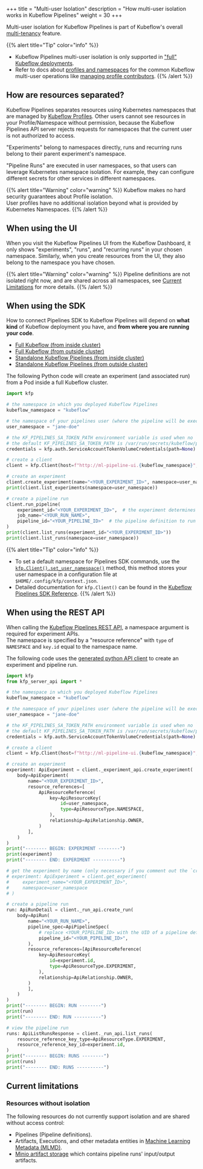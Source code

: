 +++
title = "Multi-user Isolation"
description = "How multi-user isolation works in Kubeflow Pipelines"
weight = 30
+++

Multi-user isolation for Kubeflow Pipelines is part of Kubeflow's overall [multi-tenancy](/docs/concepts/multi-tenancy/) feature.

{{% alert title="Tip" color="info" %}}
* Kubeflow Pipelines multi-user isolation is only supported in ["full" Kubeflow deployments](/docs/components/pipelines/installation/overview/#full-kubeflow-deployment).
* Refer to docs about [profiles and namespaces](/docs/components/central-dash/profiles/) for the common Kubeflow multi-user operations 
  like [managing profile contributors](/docs/components/central-dash/profiles/#manage-profile-contributors).
{{% /alert %}}

## How are resources separated?

Kubeflow Pipelines separates resources using Kubernetes namespaces that are managed by [Kubeflow Profiles](/docs/components/central-dash/profiles/).
Other users cannot see resources in your Profile/Namespace without permission, because the Kubeflow Pipelines API server 
rejects requests for namespaces that the current user is not authorized to access.

"Experiments" belong to namespaces directly, runs and recurring runs belong to their parent experiment's namespace.

"Pipeline Runs" are executed in user namespaces, so that users can leverage Kubernetes namespace isolation. 
For example, they can configure different secrets for other services in different namespaces.

{{% alert title="Warning" color="warning" %}}
Kubeflow makes no hard security guarantees about Profile isolation.
<br>
User profiles have no additional isolation beyond what is provided by Kubernetes Namespaces.
{{% /alert %}}

## When using the UI

When you visit the Kubeflow Pipelines UI from the Kubeflow Dashboard, it only shows "experiments", "runs", and "recurring runs" in your chosen namespace. 
Similarly, when you create resources from the UI, they also belong to the namespace you have chosen.

{{% alert title="Warning" color="warning" %}}
Pipeline definitions are not isolated right now, and are shared across all namespaces, see [Current Limitations](#current-limitations) for more details.
{{% /alert %}}

## When using the SDK

How to connect Pipelines SDK to Kubeflow Pipelines will depend on __what kind__ of Kubeflow deployment you have, and __from where you are running your code__.

* [Full Kubeflow (from inside cluster)](/docs/components/pipelines/sdk/connect-api/#full-kubeflow-subfrom-inside-clustersub)
* [Full Kubeflow (from outside cluster)](/docs/components/pipelines/sdk/connect-api/#full-kubeflow-subfrom-outside-clustersub)
* [Standalone Kubeflow Pipelines (from inside cluster)](/docs/components/pipelines/sdk/connect-api/#standalone-kubeflow-pipelines-subfrom-inside-clustersub)
* [Standalone Kubeflow Pipelines (from outside cluster)](/docs/components/pipelines/sdk/connect-api/#standalone-kubeflow-pipelines-subfrom-outside-clustersub)

The following Python code will create an experiment (and associated run) from a Pod inside a full Kubeflow cluster.

```python
import kfp

# the namespace in which you deployed Kubeflow Pipelines
kubeflow_namespace = "kubeflow"

# the namespace of your pipelines user (where the pipeline will be executed)
user_namespace = "jane-doe"

# the KF_PIPELINES_SA_TOKEN_PATH environment variable is used when no `path` is set
# the default KF_PIPELINES_SA_TOKEN_PATH is /var/run/secrets/kubeflow/pipelines/token
credentials = kfp.auth.ServiceAccountTokenVolumeCredentials(path=None)

# create a client
client = kfp.Client(host=f"http://ml-pipeline-ui.{kubeflow_namespace}", credentials=credentials)

# create an experiment
client.create_experiment(name="<YOUR_EXPERIMENT_ID>", namespace=user_namespace)
print(client.list_experiments(namespace=user_namespace))

# create a pipeline run
client.run_pipeline(
    experiment_id="<YOUR_EXPERIMENT_ID>",  # the experiment determines the namespace
    job_name="<YOUR_RUN_NAME>",
    pipeline_id="<YOUR_PIPELINE_ID>"  # the pipeline definition to run
)
print(client.list_runs(experiment_id="<YOUR_EXPERIMENT_ID>"))
print(client.list_runs(namespace=user_namespace))
```

{{% alert title="Tip" color="info" %}}
* To set a default namespace for Pipelines SDK commands, use the [`kfp.Client().set_user_namespace()`](https://kubeflow-pipelines.readthedocs.io/en/stable/source/client.html#kfp.Client.set_user_namespace) method, 
  this method stores your user namespace in a configuration file at `$HOME/.config/kfp/context.json`.
* Detailed documentation for `kfp.Client()` can be found in the [Kubeflow Pipelines SDK Reference](https://kubeflow-pipelines.readthedocs.io/en/stable/source/client.html).
{{% /alert %}}

## When using the REST API

When calling the [Kubeflow Pipelines REST API](/docs/components/pipelines/reference/api/kubeflow-pipeline-api-spec/), a namespace argument is required for experiment APIs.
<br>
The namespace is specified by a "resource reference" with `type` of `NAMESPACE` and `key.id` equal to the namespace name.

The following code uses the [generated python API client](https://kubeflow-pipelines.readthedocs.io/en/stable/source/kfp.server_api.html) to create an experiment and pipeline run.

```python
import kfp
from kfp_server_api import *

# the namespace in which you deployed Kubeflow Pipelines
kubeflow_namespace = "kubeflow"

# the namespace of your pipelines user (where the pipeline will be executed)
user_namespace = "jane-doe"

# the KF_PIPELINES_SA_TOKEN_PATH environment variable is used when no `path` is set
# the default KF_PIPELINES_SA_TOKEN_PATH is /var/run/secrets/kubeflow/pipelines/token
credentials = kfp.auth.ServiceAccountTokenVolumeCredentials(path=None)

# create a client
client = kfp.Client(host=f"http://ml-pipeline-ui.{kubeflow_namespace}", credentials=credentials)

# create an experiment
experiment: ApiExperiment = client._experiment_api.create_experiment(
    body=ApiExperiment(
        name="<YOUR_EXPERIMENT_ID>",
        resource_references=[
            ApiResourceReference(
                key=ApiResourceKey(
                    id=user_namespace,
                    type=ApiResourceType.NAMESPACE,
                ),
                relationship=ApiRelationship.OWNER,
            )
        ],
    )
)
print("-------- BEGIN: EXPERIMENT --------")
print(experiment)
print("-------- END: EXPERIMENT ----------")

# get the experiment by name (only necessary if you comment out the `create_experiment()` call)
# experiment: ApiExperiment = client.get_experiment(
#     experiment_name="<YOUR_EXPERIMENT_ID>",
#     namespace=user_namespace
# )

# create a pipeline run
run: ApiRunDetail = client._run_api.create_run(
    body=ApiRun(
        name="<YOUR_RUN_NAME>",
        pipeline_spec=ApiPipelineSpec(
            # replace <YOUR_PIPELINE_ID> with the UID of a pipeline definition you have previously uploaded
            pipeline_id="<YOUR_PIPELINE_ID>",
        ),
        resource_references=[ApiResourceReference(
            key=ApiResourceKey(
                id=experiment.id,
                type=ApiResourceType.EXPERIMENT,
            ),
            relationship=ApiRelationship.OWNER,
        )
        ],
    )
)
print("-------- BEGIN: RUN --------")
print(run)
print("-------- END: RUN ----------")

# view the pipeline run
runs: ApiListRunsResponse = client._run_api.list_runs(
    resource_reference_key_type=ApiResourceType.EXPERIMENT,
    resource_reference_key_id=experiment.id,
)
print("-------- BEGIN: RUNS --------")
print(runs)
print("-------- END: RUNS ----------")
```

## Current limitations

### Resources without isolation

The following resources do not currently support isolation and are shared without access control:

* Pipelines (Pipeline definitions).
* Artifacts, Executions, and other metadata entities in [Machine Learning Metadata (MLMD)](https://www.tensorflow.org/tfx/guide/mlmd).
* [Minio artifact storage](https://min.io/) which contains pipeline runs' input/output artifacts.
